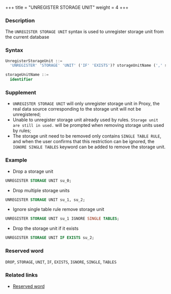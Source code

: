 +++
title = "UNREGISTER STORAGE UNIT"
weight = 4
+++

### Description

The `UNREGISTER STORAGE UNIT` syntax is used to unregister storage unit from the current database

### Syntax

```sql
UnregisterStorageUnit ::=
  'UNREGISTER' 'STORAGE' 'UNIT' ('IF' 'EXISTS')? storageUnitName (',' storageUnitName)* ('IGNORE' 'SINGLE' 'TABLES')?

storageUnitName ::=
  identifier
```

### Supplement

- `UNREGISTER STORAGE UNIT` will only unregister storage unit in Proxy, the real data source corresponding to the storage unit will not be
  unregistered;
- Unable to unregister storage unit already used by rules. `Storage unit are still in used.` will be prompted when removing
  storage units used by rules;
- The storage unit need to be removed only contains `SINGLE TABLE RULE`, and when the user confirms that this restriction
  can be ignored, the `IGNORE SINGLE TABLES` keyword can be added to remove the storage unit.

### Example

- Drop a storage unit

```sql
UNREGISTER STORAGE UNIT su_0;
```

- Drop multiple storage units

```sql
UNREGISTER STORAGE UNIT su_1, su_2;
```

- Ignore single table rule remove storage unit

```sql
UNREGISTER STORAGE UNIT su_1 IGNORE SINGLE TABLES;
```

- Drop the storage unit if it exists

```sql
UNREGISTER STORAGE UNIT IF EXISTS su_2;
```

### Reserved word

`DROP`, `STORAGE`, `UNIT`, `IF`, `EXISTS`, `IGNORE`, `SINGLE`, `TABLES`

### Related links

- [Reserved word](/en/reference/distsql/syntax/reserved-word/)
